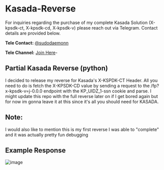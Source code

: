 # Kasada-Reverse

For inquiries regarding the purchase of my complete Kasada Solution (X-kpsdk-ct, X-kpsdk-cd, X-kpsdk-v) please reach out via Telegram. Contact details are provided below.

**Tele Contact:** [@sudodaemonn](https://t.me/sudodaemonn)

**Tele Channel:** [Join Here](https://t.me/+qP9G-_ii_XA1MGIx)-

## Partial Kasada Reverse (python)

I decided to release my reverse for Kasada's X-KSPDK-CT Header. All you need to do is fetch the X-KPSDK-CD value by sending a request to the /fp?x-kpsdk-v=j-0.0.0 endpoint with the KP_UIDZ_1-ssn cookie and parse. I might update this repo with the full reverse later on if I get bored again but for now im gonna leave it at this since it's all you should need for KASADA.

## Note: 

I would also like to mention this is my first reverse I was able to "complete" and it was actually pretty fun debugging 

## Example Response

![image](https://github.com/user-attachments/assets/2dd4b1ac-9e66-4598-92af-c859de662a24)
